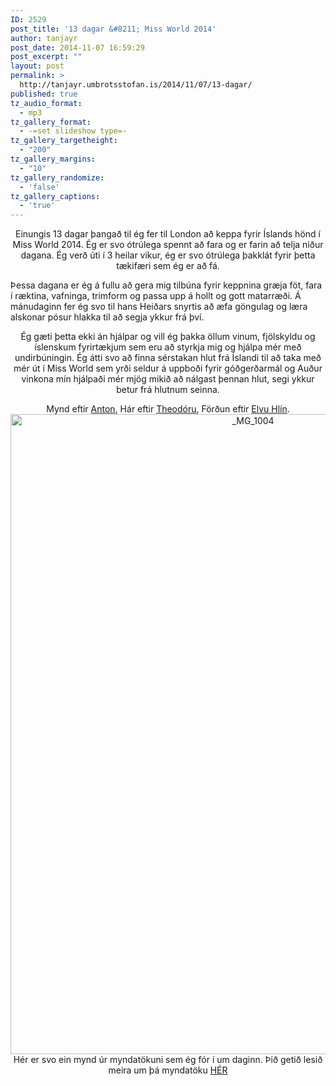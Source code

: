 ```yaml
---
ID: 2529
post_title: '13 dagar &#8211; Miss World 2014'
author: tanjayr
post_date: 2014-11-07 16:59:29
post_excerpt: ""
layout: post
permalink: >
  http://tanjayr.umbrotsstofan.is/2014/11/07/13-dagar/
published: true
tz_audio_format:
  - mp3
tz_gallery_format:
  - -=set slideshow type=-
tz_gallery_targetheight:
  - "200"
tz_gallery_margins:
  - "10"
tz_gallery_randomize:
  - 'false'
tz_gallery_captions:
  - 'true'
---
```

<p style="text-align: center;">Einungis 13 dagar þangað til ég fer til London að keppa fyrir Íslands hönd í Miss World 2014. Ég er svo ótrúlega spennt að fara og er farin að telja niður dagana. Ég verð úti í 3 heilar vikur, ég er svo ótrúlega þakklát fyrir þetta tækifæri sem ég er að fá.</p>
Þessa dagana er ég á fullu að gera mig tilbúna fyrir keppnina græja föt, fara í ræktina, vafninga, trimform og passa upp á hollt og gott matarræði. Á mánudaginn fer ég svo til hans Heiðars snyrtis að æfa göngulag og læra alskonar pósur hlakka til að segja ykkur frá því.
<p style="text-align: center;">Ég gæti þetta ekki án hjálpar og vill ég þakka öllum vinum, fjölskyldu og íslenskum fyrirtækjum sem eru að styrkja mig og hjálpa mér með undirbúningin.
Ég átti svo að finna sérstakan hlut frá Íslandi til að taka með mér út í Miss World sem yrði seldur á uppboði fyrir góðgerðarmál og Auður vinkona mín hjálpaði mér mjög mikið að nálgast þennan hlut, segi ykkur betur frá hlutnum seinna.</p>
<p style="text-align: center;">Mynd eftir <a title="Anton" href="https://www.facebook.com/antonkphotographer?fref=ts" target="_blank">Anton</a>, Hár eftir <a title="Theodóru" href="https://www.facebook.com/theodoramjoll?fref=ts" target="_blank">Theodóru</a>, Förðun eftir <a title="Elvu Hlín" href="https://www.facebook.com/profile.php?id=632786172&amp;ref=ts&amp;fref=ts" target="_blank">Elvu Hlín</a>.
<img class="aligncenter size-large wp-image-2530" src="http://www.tanjayr.com/wp-content/uploads/2014/11/MG_1004-760x1024.jpg" alt="_MG_1004" width="760" height="1024" />Hér er svo ein mynd úr myndatökuni sem ég fór í um daginn. Þið getið lesið meira um þá myndatöku <a title="HÉR" href="http://www.tanjayr.com/studio-myndataka/" target="_blank">HÉR</a></p>